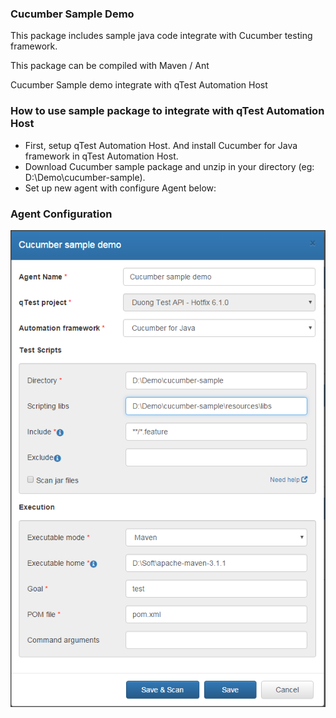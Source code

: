 ### Cucumber Sample Demo 

This package includes sample java code integrate with Cucumber testing framework.

This package can be compiled with Maven / Ant

Cucumber Sample demo integrate with qTest Automation Host

### How to use sample package to integrate with qTest Automation Host
- First, setup qTest Automation Host. And install Cucumber for Java framework in qTest Automation Host.
- Download Cucumber sample package and unzip in your directory (eg: D:\Demo\cucumber-sample).
- Set up new agent with configure Agent below:

### Agent Configuration

![Agent Configuration](/documentation/agent-configuration.png?raw=true)